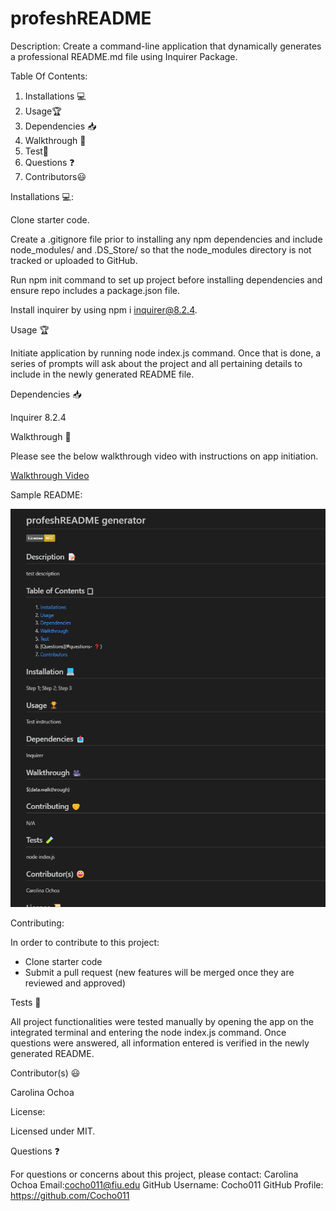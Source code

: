# profeshREADME

Description: 
Create a command-line application that dynamically generates a professional README.md file using Inquirer Package. 

Table Of Contents: 
1. Installations 💻
2. Usage🏆
3. Dependencies 📥
4. Walkthrough 🎥
4. Test🧪
5. Questions ❓
6. Contributors😃

Installations 💻:

Clone starter code. 

Create a .gitignore file prior to installing any npm dependencies and include node_modules/ and .DS_Store/ so that the node_modules directory is not tracked or uploaded to GitHub. 

Run npm init command to set up project before installing dependencies and ensure repo includes a package.json file. 

Install inquirer by using npm i inquirer@8.2.4. 

Usage 🏆

Initiate application by running node index.js command. Once that is done, a series of prompts will ask about the project and all pertaining details to include in the newly generated README file. 

Dependencies 📥

Inquirer 8.2.4

Walkthrough 🎥 

Please see the below walkthrough video with instructions on app initiation.

[Walkthrough Video](https://bootcampspot.instructuremedia.com/embed/83c2fd34-6b85-4d39-830b-4a2de9f66ed1)

Sample README:

![Sample README Image ](image.png)

Contributing:

In order to contribute to this project:
- Clone starter code
- Submit a pull request (new features will be merged once they are reviewed and approved)

Tests 🧪

All project functionalities were tested manually by opening the app on the integrated terminal and entering the node index.js command. Once questions were answered, all information entered is verified in the newly generated README. 

Contributor(s) 😃

Carolina Ochoa

License: 

Licensed under MIT. 

Questions ❓

For questions or concerns about this project, please contact:
Carolina Ochoa
Email:cocho011@fiu.edu
GitHub Username: Cocho011
GitHub Profile: https://github.com/Cocho011





